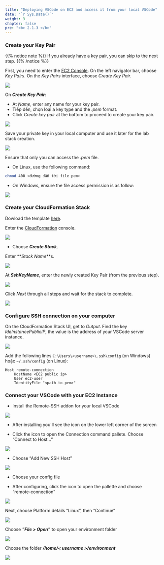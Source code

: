 ```yaml
---
title: "Deploying VSCode on EC2 and access it from your local VSCode"
date: "`r Sys.Date()`"
weight: 3
chapter: false
pre: "<b> 2.1.3 </b>"
---
```

### **Create your Key Pair**
{{% notice note %}}
If you already have a key pair, you can skip to the next step.
{{% /notice %}}

First, you need to enter the [EC2 Console](console.aws.amazon.com/ec2/home). On the left navigator bar, choose _Key Pairs_. On the _Key Pairs_ interface, choose _Create Key Pair_.

![](/EKS-Workshop-1/images/2/1/3/001.jpg)

On **_Create Key Pair_**:
- At _Name_, enter any name for your key pair.
- Tiếp đến, chọn loại a key type and the _.pem_ format.
- Click _Create key pair_ at the bottom to proceed to create your key pair.

![](/EKS-Workshop-1/images/2/1/3/002.jpg?width=50pc)

Save your private key in your local computer and use it later for the lab stack creation.

![](/EKS-Workshop-1/images/2/1/3/003.jpg?width=50pc)

Ensure that only you can access the _.pem_ file.

- On Linux, use the following command:
```bash
chmod 400 <đường dẫn tới file pem>
```

- On Windows, ensure the file access permission is as follow:

![](/EKS-Workshop-1/images/2/1/3/004.jpg?width=50pc)

### **Create your CloudFormation Stack**
Dowload the template [here](https://raw.githubusercontent.com/longthg-workshops/eks-workshop-v2-fork/main/lab/cfn/ec2-workshop-local-ide-cfn.yaml).

Enter the [CloudFormation](console.aws.amazon.com/cloudformation/home) console.

![](/EKS-Workshop-1/images/2/1/3/010.jpg)

- Choose **_Create Stack_**.

Enter **_Stack Name_**s.

![](/EKS-Workshop-1/images/2/1/3/011.jpg?width=70pc)

At **_SshKeyName_**, enter the newly created Key Pair (from the previous step).

![](/EKS-Workshop-1/images/2/1/3/009.jpg?width=70pc)

Click _Next_ through all steps and wait for the stack to complete.

![](/EKS-Workshop-1/images/2/1/3/008.jpg?width=50pc)

### **Configure SSH connection on your computer**
On the CloudFormation Stack UI, get to _Output_. Find the key _IdeInstancePublicIP_, the value is the address of your VSCode server instance.

![](/EKS-Workshop-1/images/2/1/3/007.jpg?width=70pc)

Add the following lines `C:\Users\<username>\.ssh\config` (on Windows) hoặc `~/.ssh/config` (on Linux):

```
Host remote-connection
    HostName <EC2 public ip>
    User ec2-user
    IdentityFile "<path-to-pem>"
```

### **Connect your VSCode with your EC2 Instance**
- Install the Remote-SSH addon for your local VSCode

![](/EKS-Workshop-1/images/2/1/3/014.png)

- After installing you'll see the icon on the lower left corner of the screen

- Click the icon to open the Connection command pallete. Choose “Connect to Host…”

![](/EKS-Workshop-1/images/2/1/3/015.png)

- Choose “Add New SSH Host”

![](/EKS-Workshop-1/images/2/1/3/016.png)

- Choose your config file 

- After configuring, click the icon to open the pallette and choose “remote-connection”

![](/EKS-Workshop-1/images/2/1/3/017.png)

Next, choose Platform details “Linux”, then “Continue”

![](/EKS-Workshop-1/images/2/1/3/018.png)

Choose **_"File > Open"_** to open your environment folder

![](/EKS-Workshop-1/images/2/1/3/019.jpg?width=50pc)

Choose the folder _**/home/\< username \>/environment**_

![](/EKS-Workshop-1/images/2/1/3/020.jpg?width=50pc)